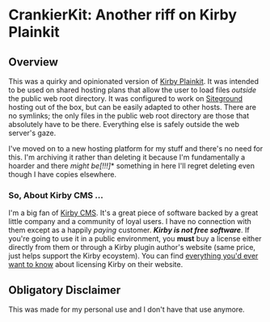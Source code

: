 # CrankierKit: Another riff on Kirby Plainkit

## Overview

This was a quirky and opinionated version of [Kirby Plainkit](https://GitHub.com/getkirby/plainkit.git). It was intended to be used on shared hosting plans that allow the user to load files _outside_ the public web root directory. It was configured to work on [Siteground](https://siteground.com) hosting out of the box, but can be easily adapted to other hosts. There are no symlinks; the only files in the public web root directory are those that absolutely have to be there. Everything else is safely outside the web server's gaze.

I've moved on to a new hosting platform for my stuff and there's no need for this.  I'm archiving it rather than deleting it because I'm fundamentally a hoarder and there *might be[!!!]** something in here I'll regret deleting even though I have copies elsewhere. 


### So, About Kirby CMS ...

I'm a big fan of [Kirby CMS](https://getkirby.com). It's a great piece of software backed by a great little company and a community of loyal users. I have no connection with them except as a happily _paying_ customer. **_Kirby is not free software_**. If you're going to use it in a public environment, you **must** buy a license either directly from them or through a Kirby plugin author's website (same price, just helps support the Kirby ecoystem). You can find [everything you'd ever want to know](https://getkirby.com/license) about licensing Kirby on their website.

## Obligatory Disclaimer

This was made for my personal use and I don't have that use anymore.
